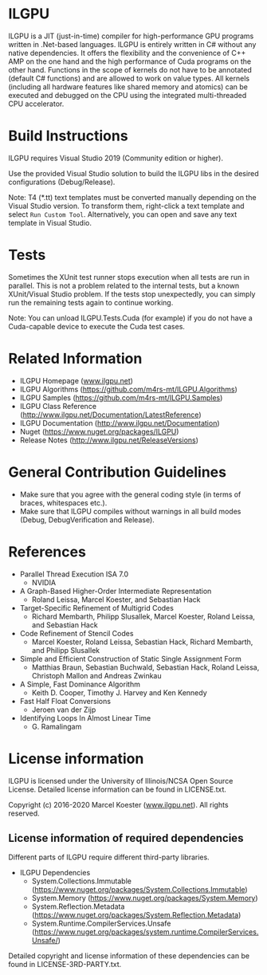# ILGPU

ILGPU is a JIT (just-in-time) compiler for high-performance GPU programs written in .Net-based languages.
ILGPU is entirely written in C# without any native dependencies.
It offers the flexibility and the convenience of C++ AMP on the one hand and the high performance of Cuda programs on the other hand.
Functions in the scope of kernels do not have to be annotated (default C# functions) and are allowed to work on value types.
All kernels (including all hardware features like shared memory and atomics) can be executed and debugged on the CPU using the integrated multi-threaded CPU accelerator.

# Build Instructions

ILGPU requires Visual Studio 2019 (Community edition or higher).

Use the provided Visual Studio solution to build the ILGPU libs
in the desired configurations (Debug/Release).

Note: T4 (*.tt) text templates must be converted manually depending on the Visual Studio version.
To transform them, right-click a text template and select `Run Custom Tool`.
Alternatively, you can open and save any text template in Visual Studio.

# Tests

Sometimes the XUnit test runner stops execution when all tests are run in parallel.
This is not a problem related to the internal tests, but a known XUnit/Visual Studio problem.
If the tests stop unexpectedly, you can simply run the remaining tests again to continue working.

Note: You can unload ILGPU.Tests.Cuda (for example) if you do not have a Cuda-capable device to
execute the Cuda test cases.

# Related Information
* ILGPU Homepage (www.ilgpu.net)
* ILGPU Algorithms (https://github.com/m4rs-mt/ILGPU.Algorithms)
* ILGPU Samples (https://github.com/m4rs-mt/ILGPU.Samples)
* ILGPU Class Reference (http://www.ilgpu.net/Documentation/LatestReference)
* ILGPU Documentation (http://www.ilgpu.net/Documentation)
* Nuget (https://www.nuget.org/packages/ILGPU)
* Release Notes (http://www.ilgpu.net/ReleaseVersions)

# General Contribution Guidelines

* Make sure that you agree with the general coding style (in terms of braces, whitespaces etc.).
* Make sure that ILGPU compiles without warnings in all build modes (Debug, DebugVerification and Release).

# References

* Parallel Thread Execution ISA 7.0
    - NVIDIA
* A Graph-Based Higher-Order Intermediate Representation
    - Roland Leissa, Marcel Koester, and Sebastian Hack
* Target-Specific Refinement of Multigrid Codes
    - Richard Membarth, Philipp Slusallek, Marcel Koester, Roland Leissa, and Sebastian Hack
* Code Refinement of Stencil Codes
    - Marcel Koester, Roland Leissa, Sebastian Hack, Richard Membarth, and Philipp Slusallek
* Simple and Efficient Construction of Static Single Assignment Form
    - Matthias Braun, Sebastian Buchwald, Sebastian Hack, Roland Leissa, Christoph Mallon and Andreas Zwinkau
* A Simple, Fast Dominance Algorithm
    - Keith D. Cooper, Timothy J. Harvey and Ken Kennedy
* Fast Half Float Conversions
    - Jeroen van der Zijp
* Identifying Loops In Almost Linear Time
    - G. Ramalingam

# License information

ILGPU is licensed under the University of Illinois/NCSA Open Source License.
Detailed license information can be found in LICENSE.txt.

Copyright (c) 2016-2020 Marcel Koester (www.ilgpu.net). All rights reserved.

## License information of required dependencies

Different parts of ILGPU require different third-party libraries.
* ILGPU Dependencies
    - System.Collections.Immutable
    (https://www.nuget.org/packages/System.Collections.Immutable)
    - System.Memory
    (https://www.nuget.org/packages/System.Memory)
    - System.Reflection.Metadata
    (https://www.nuget.org/packages/System.Reflection.Metadata)
    - System.Runtime.CompilerServices.Unsafe
    (https://www.nuget.org/packages/system.runtime.CompilerServices.Unsafe/)

Detailed copyright and license information of these dependencies can be found in
LICENSE-3RD-PARTY.txt.
